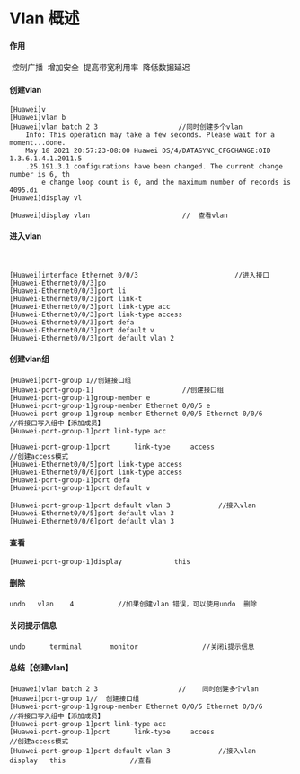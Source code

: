 # **Vlan 概述**

#### 作用

​    控制广播
​    增加安全
​    提高带宽利用率
​    降低数据延迟

#### 创建vlan

```shell
[Huawei]v	
[Huawei]vlan b	
[Huawei]vlan batch 2 3                    //同时创建多个vlan 
    Info: This operation may take a few seconds. Please wait for a moment...done.
    May 18 2021 20:57:23-08:00 Huawei DS/4/DATASYNC_CFGCHANGE:OID 1.3.6.1.4.1.2011.5
    .25.191.3.1 configurations have been changed. The current change number is 6, th
        e change loop count is 0, and the maximum number of records is 4095.di	
[Huawei]display vl	
```


```shell
[Huawei]display vlan                       //  查看vlan 
```

#### 进入vlan 

​    

```shell
[Huawei]interface Ethernet 0/0/3                        //进入接口
[Huawei-Ethernet0/0/3]po	
[Huawei-Ethernet0/0/3]port li	
[Huawei-Ethernet0/0/3]port link-t	
[Huawei-Ethernet0/0/3]port link-type acc	
[Huawei-Ethernet0/0/3]port link-type access      
[Huawei-Ethernet0/0/3]port defa
[Huawei-Ethernet0/0/3]port default v
[Huawei-Ethernet0/0/3]port default vlan 2
```

#### 创建vlan组


    [Huawei]port-group 1//创建接口组
    [Huawei-port-group-1]                      //创建接口组
    [Huawei-port-group-1]group-member e	
    [Huawei-port-group-1]group-member Ethernet 0/0/5 e	
    [Huawei-port-group-1]group-member Ethernet 0/0/5 Ethernet 0/0/6           //将接口写入组中【添加成员】
    [Huawei-port-group-1]port link-type acc	


```shell
[Huawei-port-group-1]port      link-type     access                  //创建access模式
[Huawei-Ethernet0/0/5]port link-type access 
[Huawei-Ethernet0/0/6]port link-type access 
[Huawei-port-group-1]port defa	
[Huawei-port-group-1]port default v	
```

```shell
[Huawei-port-group-1]port default vlan 3            //接入vlan
[Huawei-Ethernet0/0/5]port default vlan 3
[Huawei-Ethernet0/0/6]port default vlan 3
```

#### 查看

```shell
[Huawei-port-group-1]display             this 
```

#### 删除

```shell
undo   vlan    4           //如果创建vlan 错误，可以使用undo  删除
```

#### 关闭提示信息

```shell
undo      terminal       monitor                //关闭i提示信息
```

#### 总结【创建vlan】


```shell
[Huawei]vlan batch 2 3                    //    同时创建多个vlan
[Huawei]port-group 1//  创建接口组
[Huawei-port-group-1]group-member Ethernet 0/0/5 Ethernet 0/0/6           //将接口写入组中【添加成员】
[Huawei-port-group-1]port link-type acc	
[Huawei-port-group-1]port      link-type     access                  //创建access模式
[Huawei-port-group-1]port default vlan 3            //接入vlan
display   this                //查看
```

